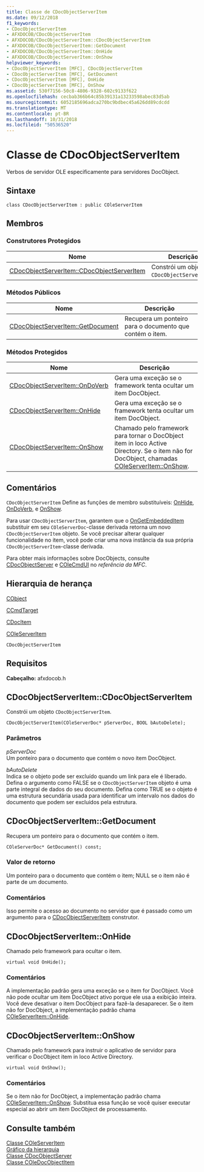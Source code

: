 ```yaml
---
title: Classe de CDocObjectServerItem
ms.date: 09/12/2018
f1_keywords:
- CDocObjectServerItem
- AFXDOCOB/CDocObjectServerItem
- AFXDOCOB/CDocObjectServerItem::CDocObjectServerItem
- AFXDOCOB/CDocObjectServerItem::GetDocument
- AFXDOCOB/CDocObjectServerItem::OnHide
- AFXDOCOB/CDocObjectServerItem::OnShow
helpviewer_keywords:
- CDocObjectServerItem [MFC], CDocObjectServerItem
- CDocObjectServerItem [MFC], GetDocument
- CDocObjectServerItem [MFC], OnHide
- CDocObjectServerItem [MFC], OnShow
ms.assetid: 530f7156-50c8-4806-9328-602c9133f622
ms.openlocfilehash: cecbab366b64c85b39131a13233598abec83d5ab
ms.sourcegitcommit: 6052185696adca270bc9bdbec45a626dd89cdcdd
ms.translationtype: MT
ms.contentlocale: pt-BR
ms.lasthandoff: 10/31/2018
ms.locfileid: "50536520"
---
```

# <a name="cdocobjectserveritem-class"></a>Classe de CDocObjectServerItem

Verbos de servidor OLE especificamente para servidores DocObject.

## <a name="syntax"></a>Sintaxe

```
class CDocObjectServerItem : public COleServerItem
```

## <a name="members"></a>Membros

### <a name="protected-constructors"></a>Construtores Protegidos

|Nome|Descrição|
|----------|-----------------|
|[CDocObjectServerItem::CDocObjectServerItem](#cdocobjectserveritem)|Constrói um objeto `CDocObjectServerItem`.|

### <a name="public-methods"></a>Métodos Públicos

|Nome|Descrição|
|----------|-----------------|
|[CDocObjectServerItem::GetDocument](#getdocument)|Recupera um ponteiro para o documento que contém o item.|

### <a name="protected-methods"></a>Métodos Protegidos

|Nome|Descrição|
|----------|-----------------|
|[CDocObjectServerItem::OnDoVerb](#ondoverb)|Gera uma exceção se o framework tenta ocultar um item DocObject.|
|[CDocObjectServerItem::OnHide](#onhide)|Gera uma exceção se o framework tenta ocultar um item DocObject.|
|[CDocObjectServerItem::OnShow](#onshow)|Chamado pelo framework para tornar o DocObject item in loco Active Directory. Se o item não for DocObject, chamadas [COleServerItem::OnShow](../../mfc/reference/coleserveritem-class.md#onshow).|

## <a name="remarks"></a>Comentários

`CDocObjectServerItem` Define as funções de membro substituíveis: [OnHide](#onhide), [OnDoVerb](#ondoverb), e [OnShow](#onshow).

Para usar `CDocObjectServerItem`, garantem que o [OnGetEmbeddedItem](../../mfc/reference/coleserverdoc-class.md#ongetembeddeditem) substituir em seu `COleServerDoc`-classe derivada retorna um novo `CDocObjectServerItem` objeto. Se você precisar alterar qualquer funcionalidade no item, você pode criar uma nova instância da sua própria `CDocObjectServerItem`-classe derivada.

Para obter mais informações sobre DocObjects, consulte [CDocObjectServer](../../mfc/reference/cdocobjectserver-class.md) e [COleCmdUI](../../mfc/reference/colecmdui-class.md) no *referência da MFC*.

## <a name="inheritance-hierarchy"></a>Hierarquia de herança

[CObject](../../mfc/reference/cobject-class.md)

[CCmdTarget](../../mfc/reference/ccmdtarget-class.md)

[CDocItem](../../mfc/reference/cdocitem-class.md)

[COleServerItem](../../mfc/reference/coleserveritem-class.md)

`CDocObjectServerItem`

## <a name="requirements"></a>Requisitos

**Cabeçalho:** afxdocob.h

##  <a name="cdocobjectserveritem"></a>  CDocObjectServerItem::CDocObjectServerItem

Constrói um objeto `CDocObjectServerItem`.

```
CDocObjectServerItem(COleServerDoc* pServerDoc, BOOL bAutoDelete);
```

### <a name="parameters"></a>Parâmetros

*pServerDoc*<br/>
Um ponteiro para o documento que contém o novo item DocObject.

*bAutoDelete*<br/>
Indica se o objeto pode ser excluído quando um link para ele é liberado. Defina o argumento como FALSE se o `CDocObjectServerItem` objeto é uma parte integral de dados do seu documento. Defina como TRUE se o objeto é uma estrutura secundária usada para identificar um intervalo nos dados do documento que podem ser excluídos pela estrutura.

##  <a name="getdocument"></a>  CDocObjectServerItem::GetDocument

Recupera um ponteiro para o documento que contém o item.

```
COleServerDoc* GetDocument() const;
```

### <a name="return-value"></a>Valor de retorno

Um ponteiro para o documento que contém o item; NULL se o item não é parte de um documento.

### <a name="remarks"></a>Comentários

Isso permite o acesso ao documento no servidor que é passado como um argumento para o [CDocObjectServerItem](#cdocobjectserveritem) construtor.

##  <a name="onhide"></a>  CDocObjectServerItem::OnHide

Chamado pelo framework para ocultar o item.

```
virtual void OnHide();
```

### <a name="remarks"></a>Comentários

A implementação padrão gera uma exceção se o item for DocObject. Você não pode ocultar um item DocObject ativo porque ele usa a exibição inteira. Você deve desativar o item DocObject para fazê-la desaparecer. Se o item não for DocObject, a implementação padrão chama [COleServerItem::OnHide](../../mfc/reference/coleserveritem-class.md#onhide).

##  <a name="onshow"></a>  CDocObjectServerItem::OnShow

Chamado pelo framework para instruir o aplicativo de servidor para verificar o DocObject item in loco Active Directory.

```
virtual void OnShow();
```

### <a name="remarks"></a>Comentários

Se o item não for DocObject, a implementação padrão chama [COleServerItem::OnShow](../../mfc/reference/coleserveritem-class.md#onopen). Substitua essa função se você quiser executar especial ao abrir um item DocObject de processamento.

## <a name="see-also"></a>Consulte também

[Classe COleServerItem](../../mfc/reference/coleserveritem-class.md)<br/>
[Gráfico da hierarquia](../../mfc/hierarchy-chart.md)<br/>
[Classe CDocObjectServer](../../mfc/reference/cdocobjectserver-class.md)<br/>
[Classe COleDocObjectItem](../../mfc/reference/coledocobjectitem-class.md)
